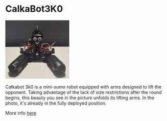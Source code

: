 # CalkaBot3K0

<img src="assets/calk3.webp" alt="CałkaBot3k0" width="200" />

Całkabot 3k0 is a mini-sumo robot equipped with arms designed to lift the opponent. Taking advantage of the lack of size restrictions after the round begins, this beauty you see in the picture unfolds its lifting arms. In the photo, it's already in the fully deployed position.

More info [here](https://jakubkivi.github.io#portfolio-modal-calk3)
